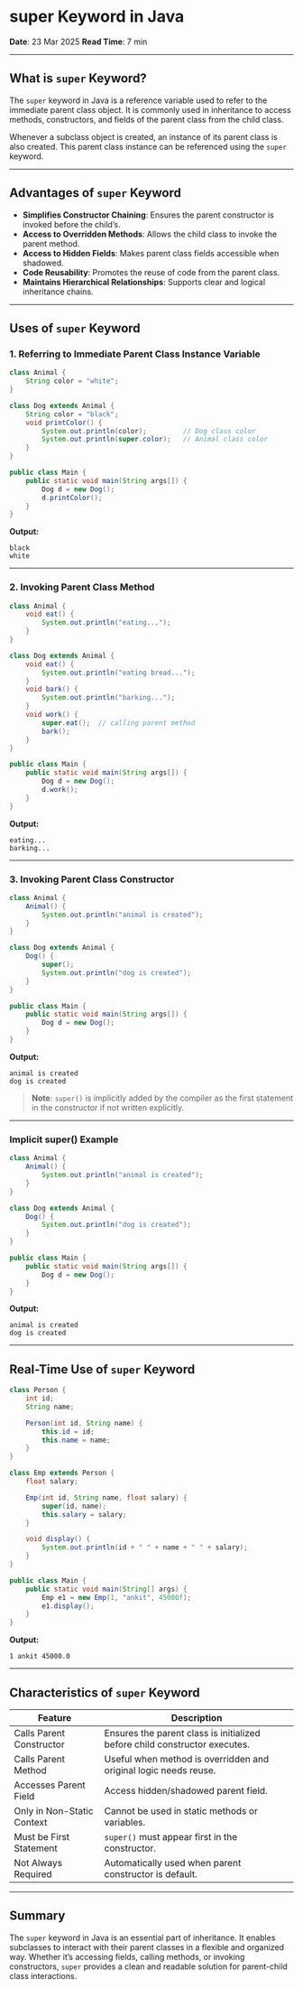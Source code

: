 # super Keyword in Java

**Date**: 23 Mar 2025 &#x20;
**Read Time**: 7 min

---

## What is `super` Keyword?

The `super` keyword in Java is a reference variable used to refer to the immediate parent class object. It is commonly used in inheritance to access methods, constructors, and fields of the parent class from the child class.

Whenever a subclass object is created, an instance of its parent class is also created. This parent class instance can be referenced using the `super` keyword.

---

## Advantages of `super` Keyword

* **Simplifies Constructor Chaining**: Ensures the parent constructor is invoked before the child’s.
* **Access to Overridden Methods**: Allows the child class to invoke the parent method.
* **Access to Hidden Fields**: Makes parent class fields accessible when shadowed.
* **Code Reusability**: Promotes the reuse of code from the parent class.
* **Maintains Hierarchical Relationships**: Supports clear and logical inheritance chains.

---

## Uses of `super` Keyword

### 1. Referring to Immediate Parent Class Instance Variable

```java
class Animal {
    String color = "white";
}

class Dog extends Animal {
    String color = "black";
    void printColor() {
        System.out.println(color);         // Dog class color
        System.out.println(super.color);   // Animal class color
    }
}

public class Main {
    public static void main(String args[]) {
        Dog d = new Dog();
        d.printColor();
    }
}
```

**Output:**

```
black
white
```

---

### 2. Invoking Parent Class Method

```java
class Animal {
    void eat() {
        System.out.println("eating...");
    }
}

class Dog extends Animal {
    void eat() {
        System.out.println("eating bread...");
    }
    void bark() {
        System.out.println("barking...");
    }
    void work() {
        super.eat();  // calling parent method
        bark();
    }
}

public class Main {
    public static void main(String args[]) {
        Dog d = new Dog();
        d.work();
    }
}
```

**Output:**

```
eating...
barking...
```

---

### 3. Invoking Parent Class Constructor

```java
class Animal {
    Animal() {
        System.out.println("animal is created");
    }
}

class Dog extends Animal {
    Dog() {
        super();
        System.out.println("dog is created");
    }
}

public class Main {
    public static void main(String args[]) {
        Dog d = new Dog();
    }
}
```

**Output:**

```
animal is created
dog is created
```

> **Note**: `super()` is implicitly added by the compiler as the first statement in the constructor if not written explicitly.

---

### Implicit super() Example

```java
class Animal {
    Animal() {
        System.out.println("animal is created");
    }
}

class Dog extends Animal {
    Dog() {
        System.out.println("dog is created");
    }
}

public class Main {
    public static void main(String args[]) {
        Dog d = new Dog();
    }
}
```

**Output:**

```
animal is created
dog is created
```

---

## Real-Time Use of `super` Keyword

```java
class Person {
    int id;
    String name;

    Person(int id, String name) {
        this.id = id;
        this.name = name;
    }
}

class Emp extends Person {
    float salary;

    Emp(int id, String name, float salary) {
        super(id, name);
        this.salary = salary;
    }

    void display() {
        System.out.println(id + " " + name + " " + salary);
    }
}

public class Main {
    public static void main(String[] args) {
        Emp e1 = new Emp(1, "ankit", 45000f);
        e1.display();
    }
}
```

**Output:**

```
1 ankit 45000.0
```

---

## Characteristics of `super` Keyword

| Feature                    | Description                                                                |
| -------------------------- | -------------------------------------------------------------------------- |
| Calls Parent Constructor   | Ensures the parent class is initialized before child constructor executes. |
| Calls Parent Method        | Useful when method is overridden and original logic needs reuse.           |
| Accesses Parent Field      | Access hidden/shadowed parent field.                                       |
| Only in Non-Static Context | Cannot be used in static methods or variables.                             |
| Must be First Statement    | `super()` must appear first in the constructor.                            |
| Not Always Required        | Automatically used when parent constructor is default.                     |

---

## Summary

The `super` keyword in Java is an essential part of inheritance. It enables subclasses to interact with their parent classes in a flexible and organized way. Whether it’s accessing fields, calling methods, or invoking constructors, `super` provides a clean and readable solution for parent-child class interactions.

